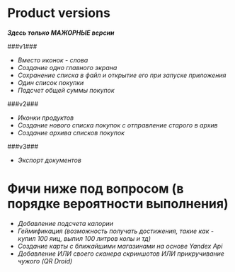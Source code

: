 Product versions
================
***Здесь только МАЖОРНЫЕ версии***

###v1###
 - *Вместо иконок - слова* 
 - *Создание одно главного экрана*
 - *Сохранение списка в файл и открытие его при запуске приложения* 
 - *Один список покупки*
 - *Подсчет общей суммы покупок*

###v2###
 - *Иконки продуктов*
 - *Создание нового списка покупок с отправление старого в архив*
 - *Создание архива списков покупок*
 
###v3###
 - *Экспорт документов*
 

Фичи ниже под вопросом (в порядке вероятности выполнения)
=========================================================
 - *Добавление подсчета калории*
 - *Геймификация (возможность получать достижения, такие как - купил 100 яиц, выпил 100 литров колы и тд)*
 - *Создание карты с ближайшими магазинами на основе Yandex Api*
 - *Добавление ИЛИ своего сканера скриншотов ИЛИ прикручивание чужого (QR Droid)*
